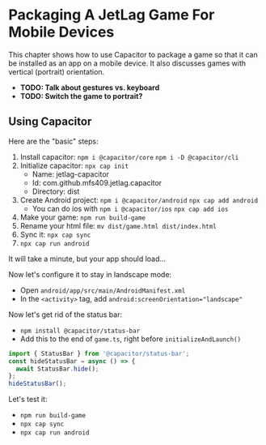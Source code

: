 # Packaging A JetLag Game For Mobile Devices

This chapter shows how to use Capacitor to package a game so that it can be
installed as an app on a mobile device.  It also discusses games with vertical
(portrait) orientation.

- **TODO: Talk about gestures vs. keyboard**
- **TODO: Switch the game to portrait?**

## Using Capacitor

Here are the "basic" steps:

1. Install capacitor: `npm i @capacitor/core` `npm i -D @capacitor/cli`
2. Initialize capacitor: `npx cap init`
    - Name: jetlag-capacitor
    - Id: com.github.mfs409.jetlag.capacitor
    - Directory: dist
3. Create Android project: `npm i @capacitor/android` `npx cap add android`
    - You can do ios with `npm i @capacitor/ios` `npx cap add ios`
4. Make your game: `npm run build-game`
5. Rename your html file: `mv dist/game.html dist/index.html`
6. Sync it: `npx cap sync`
7. `npx cap run android`

It will take a minute, but your app should load...

Now let's configure it to stay in landscape mode:

- Open `android/app/src/main/AndroidManifest.xml`
- In the `<activity>` tag, add `android:screenOrientation="landscape"`

Now let's get rid of the status bar:

- `npm install @capacitor/status-bar`
- Add this to the end of `game.ts`, right before `initializeAndLaunch()`

```typescript
import { StatusBar } from '@capacitor/status-bar';
const hideStatusBar = async () => {
  await StatusBar.hide();
};
hideStatusBar();
```

Let's test it:

- `npm run build-game`
- `npx cap sync`
- `npx cap run android`
